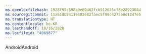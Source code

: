 ```yaml
---
ms.openlocfilehash: 1928f95c598b9e69462fcb512625cf8e28923044
ms.sourcegitcommit: 11a61db54119503e82faec5f99c4273e8d1247e5
ms.translationtype: HT
ms.contentlocale: ko-KR
ms.lasthandoff: 10/16/2020
ms.locfileid: "4069877"
---
```

<span data-ttu-id="55eb5-101">Android</span><span class="sxs-lookup"><span data-stu-id="55eb5-101">Android</span></span>